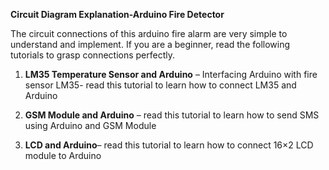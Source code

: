 **Circuit Diagram Explanation-Arduino Fire Detector**

The circuit connections of this arduino fire alarm are very simple to understand and implement. If you are a beginner, read the following tutorials to grasp connections perfectly.

1. **LM35 Temperature Sensor and Arduino** – Interfacing Arduino with fire sensor LM35- read this tutorial to learn how to connect LM35 and Arduino

2. **GSM Module and Arduino** – read this tutorial to learn how to send SMS using Arduino and GSM Module

3. **LCD and Arduino**– read this tutorial to learn how to connect 16×2 LCD module to Arduino
